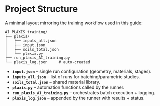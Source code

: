 # Project Structure

A minimal layout mirroring the training workflow used in this guide:

```
AI_PLAXIS_training/
├── plaxis/
│   ├── inputs_all.json
│   ├── input.json
│   ├── soils_total.json
│   └── plaxis.py
├── run_plaxis_AI_training.py
└── plaxis_log.json     # auto‑created
```

- **`input.json`** – single run configuration (geometry, materials, stages).
- **`inputs_all.json`** – list of runs for batching/parametric studies.
- **`soils_total.json`** – shared material library.
- **`plaxis.py`** – automation functions called by the runner.
- **`run_plaxis_AI_training.py`** – orchestrates batch execution + logging.
- **`plaxis_log.json`** – appended by the runner with results + status.
